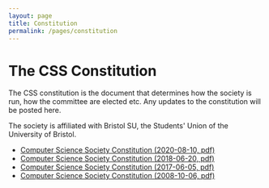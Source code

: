 ```yaml
---
layout: page
title: Constitution
permalink: /pages/constitution
---
```


# The CSS Constitution

The CSS constitution is the document that determines how the society is run, how the committee are elected etc. Any updates to the constitution will be posted here.

The society is affiliated with Bristol SU, the Students' Union of the University of Bristol.

- [Computer Science Society Constitution (2020-08-10, pdf)](/assets/files/constitution-2020-08-10.pdf)
- [Computer Science Society Constitution (2018-06-20, pdf)](/assets/files/constitution-2018-06-20.pdf)
- [Computer Science Society Constitution (2017-06-05, pdf)](/assets/files/constitution-2017-06-05.pdf)
- [Computer Science Society Constitution (2008-10-06, pdf)](/assets/files/constitution-2008-10-06.pdf)
